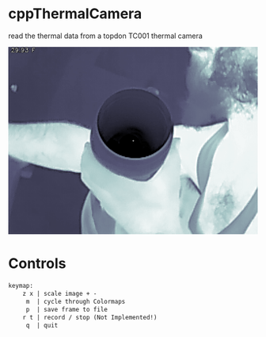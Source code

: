 
# cppThermalCamera

read the thermal data from a topdon TC001 thermal camera

![output](.git-assets/capture.png)


# Controls

```shell
keymap:
    z x | scale image + -
     m  | cycle through Colormaps
     p  | save frame to file
    r t | record / stop (Not Implemented!)
     q  | quit
```

